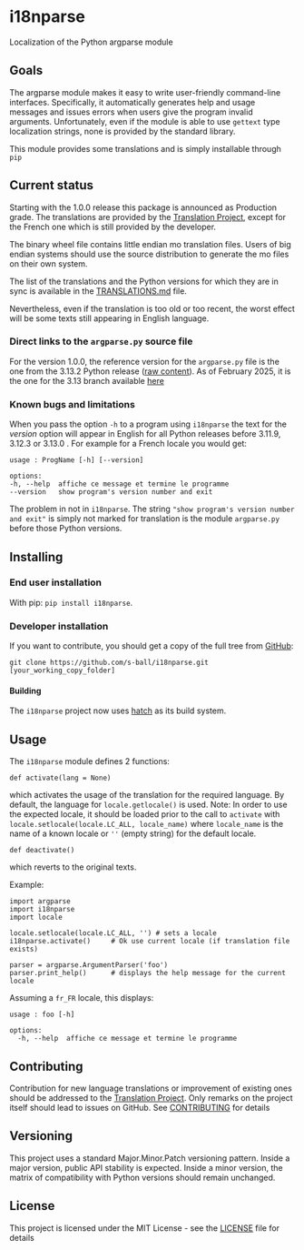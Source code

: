 # i18nparse
Localization of the Python argparse module

## Goals
The argparse module makes it easy to write user-friendly command-line interfaces.
Specifically, it automatically generates help and usage messages and issues errors
when users give the program invalid arguments. Unfortunately, even if the module
is able to use `gettext` type localization strings, none is provided by the standard library.

This module provides some translations and is  simply installable through `pip`

## Current status
Starting with the 1.0.0 release this package is announced as Production grade.
The translations are provided by the [Translation Project](https://translationproject.org/),
except for the French one which is still provided by the developer.

The binary wheel file contains little endian mo translation files. Users of big endian systems should use the source distribution to generate the mo files on their own system.

The list of the translations and the Python versions for which they are in sync is available
in the [TRANSLATIONS.md](https://github.com/s-ball/i18nparse/blob/master/TRANSLATIONS.md) file.

Nevertheless, even
if the translation is too old or too recent, the worst
effect will be some texts still appearing in English
language.

### Direct links to the `argparse.py` source file

For the version 1.0.0, the reference version for the `argparse.py` file is the
one from the 3.13.2 Python release ([raw content](https://raw.githubusercontent.com/python/cpython/refs/tags/v3.13.2/Lib/argparse.py)).
As of February 2025, it is the one for the
3.13 branch available [here](https://github.com/python/cpython/blob/3.13/Lib/argparse.py)

### Known bugs and limitations

When you pass the option `-h` to a program using `i18nparse` the text for
the *version* option will appear in English for all Python releases before 3.11.9,
3.12.3 or 3.13.0 . For example for a French locale you would get:

```
usage : ProgName [-h] [--version]

options:
-h, --help  affiche ce message et termine le programme
--version   show program's version number and exit
```

The problem in not in `i18nparse`. The string
`"show program's version number and exit"` is simply not marked for
translation is the module `argparse.py` before those Python versions.

## Installing

### End user installation

With pip: `pip install i18nparse`.

### Developer installation

If you want to contribute, you should get a copy of the full tree from [GitHub](https://github.com/s-ball/i18nparse):

```
git clone https://github.com/s-ball/i18nparse.git [your_working_copy_folder]
```

#### Building
The `i18nparse` project now uses [hatch](https://hatch.pypa.io/) as its build system.

## Usage

The `i18nparse` module defines 2 functions:

```
def activate(lang = None)
```

which activates the usage of the translation for the required language.
By default, the language for `locale.getlocale()` is used.
Note: In order to use the expected locale, it should be loaded prior to
the call to `activate` with `locale.setlocale(locale.LC_ALL, locale_name)`
where `locale_name` is the name of a known locale or `''` (empty string) for
the default locale.

```
def deactivate()
```

which reverts to the original texts.

Example:

```
import argparse
import i18nparse
import locale

locale.setlocale(locale.LC_ALL, '') # sets a locale
i18nparse.activate()     # Ok use current locale (if translation file exists)

parser = argparse.ArgumentParser('foo')
parser.print_help()      # displays the help message for the current locale
```

Assuming a `fr_FR` locale, this displays:

```
usage : foo [-h]

options:
  -h, --help  affiche ce message et termine le programme
```

## Contributing

Contribution for new language translations or improvement of existing ones should
be addressed to the [Translation Project](https://translationproject.org/).
Only remarks on the project itself should lead to issues on GitHub. See [CONTRIBUTING](https://raw.githubusercontent.com/s-ball/i18nparse/master/CONTRIBUTING) for details

## Versioning

This project uses a standard Major.Minor.Patch versioning pattern.
Inside a major version, public API stability is expected. Inside
a minor version, the matrix of compatibility with Python versions 
should remain unchanged.

## License

This project is licensed under the MIT License - see the [LICENSE](https://raw.githubusercontent.com/s-ball/i18nparse/master/i18nparse/LICENSE) file for details
